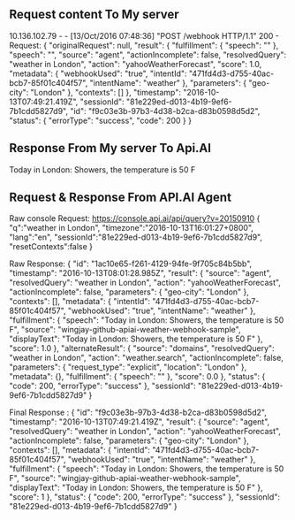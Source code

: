 ## Request content To My server
 10.136.102.79 - - [13/Oct/2016 07:48:36] "POST /webhook HTTP/1.1" 200 -
 Request:
{
    "originalRequest": null, 
    "result": {
        "fulfillment": {
            "speech": ""
        }, 
        "speech": "", 
        "source": "agent", 
        "actionIncomplete": false, 
        "resolvedQuery": "weather in London", 
        "action": "yahooWeatherForecast", 
        "score": 1.0, 
        "metadata": {
            "webhookUsed": "true", 
            "intentId": "471fd4d3-d755-40ac-bcb7-85f01c404f57", 
            "intentName": "weather"
        }, 
        "parameters": {
            "geo-city": "London"
        }, 
         "contexts": []
     }, 
     "timestamp": "2016-10-13T07:49:21.419Z", 
     "sessionId": "81e229ed-d013-4b19-9ef6-7b1cdd5827d9", 
    "id": "f9c03e3b-97b3-4d38-b2ca-d83b0598d5d2", 
    "status": {
        "errorType": "success", 
        "code": 200
    }
}


## Response From My server To Api.AI
Today in London: Showers, the temperature is 50 F

## Request & Response From API.AI Agent
Raw console Request: https://console.api.ai/api/query?v=20150910
{
	"q":"weather in London",
	"timezone":"2016-10-13T16:01:27+0800",
	"lang":"en",
	"sessionId":"81e229ed-d013-4b19-9ef6-7b1cdd5827d9",
	"resetContexts":false
}

Raw Response:
{
  "id": "1ac10e65-f261-4129-94fe-9f705c84b5bb",
  "timestamp": "2016-10-13T08:01:28.985Z",
  "result": {
    "source": "agent",
    "resolvedQuery": "weather in London",
    "action": "yahooWeatherForecast",
    "actionIncomplete": false,
    "parameters": {
      "geo-city": "London"
    },
    "contexts": [],
    "metadata": {
      "intentId": "471fd4d3-d755-40ac-bcb7-85f01c404f57",
      "webhookUsed": "true",
      "intentName": "weather"
    },
    "fulfillment": {
      "speech": "Today in London: Showers, the temperature is 50 F",
      "source": "wingjay-github-apiai-weather-webhook-sample",
      "displayText": "Today in London: Showers, the temperature is 50 F"
    },
    "score": 1.0
  },
  "alternateResult": {
    "source": "domains",
    "resolvedQuery": "weather in London",
    "action": "weather.search",
    "actionIncomplete": false,
    "parameters": {
      "request_type": "explicit",
      "location": "London"
    },
    "metadata": {},
    "fulfillment": {
      "speech": ""
    },
    "score": 0.0
  },
  "status": {
    "code": 200,
    "errorType": "success"
  },
  "sessionId": "81e229ed-d013-4b19-9ef6-7b1cdd5827d9"
}

Final Response :
{
  "id": "f9c03e3b-97b3-4d38-b2ca-d83b0598d5d2",
  "timestamp": "2016-10-13T07:49:21.419Z",
  "result": {
    "source": "agent",
    "resolvedQuery": "weather in London",
    "action": "yahooWeatherForecast",
    "actionIncomplete": false,
    "parameters": {
      "geo-city": "London"
    },
    "contexts": [],
    "metadata": {
      "intentId": "471fd4d3-d755-40ac-bcb7-85f01c404f57",
      "webhookUsed": "true",
      "intentName": "weather"
    },
    "fulfillment": {
      "speech": "Today in London: Showers, the temperature is 50 F",
      "source": "wingjay-github-apiai-weather-webhook-sample",
      "displayText": "Today in London: Showers, the temperature is 50 F"
    },
    "score": 1
  },
  "status": {
    "code": 200,
    "errorType": "success"
  },
  "sessionId": "81e229ed-d013-4b19-9ef6-7b1cdd5827d9"
}